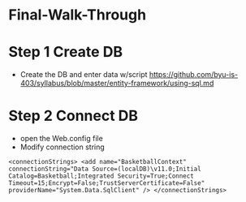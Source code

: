 # Final-Walk-Through

# Step 1 Create DB

- Create the DB and enter data w/script https://github.com/byu-is-403/syllabus/blob/master/entity-framework/using-sql.md  

# Step 2 Connect DB

- open the Web.config file
- Modify connection string

`<connectionStrings>
    <add name="BasketballContext" connectionString="Data Source=(localDB)\v11.0;Initial Catalog=Basketball;Integrated Security=True;Connect Timeout=15;Encrypt=False;TrustServerCertificate=False"
      providerName="System.Data.SqlClient" />
  </connectionStrings>`

